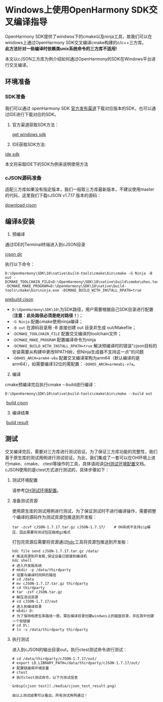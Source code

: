 # Windows上使用OpenHarmony SDK交叉编译指导

OpenHarmony SDK提供了windwos下的cmake以及ninja工具，故我们可以在windows上通过OpenHarmony SDK交叉编译cmake构建的c/c++三方库。<br>
**此方法针对一些编译时依赖类unix系统命令的三方库不适用!**

本文以cJSON三方库为例介绍如何通过OpenHarmony的SDK在Windows平台进行交叉编译。

## 环境准备

### SDK准备

我们可以通过 openHarmony SDK [官方发布渠道](https://gitee.com/openharmony-sig/oh-inner-release-management/blob/master/Release-Testing-Version.md)下载对应版本的SDK，也可以通过IDE进行下载对应的SDK。

1. 官方渠道获取SDK方法：

   [get windows sdk](media/windwos_SDK.png)

2. IDE获取SDK方法:

  [ide sdk](media/ide_sdk.png)

本文将采取IDE下的SDK为例来说明使用方法

### cJSON源码准备

适配三方库如果没有指定版本，我们一般取三方库最新版本，不建议使用master的代码，这里我们下载cJSON v1.7.17 版本的源码：

[download cjson](media/download_cjson.png)

## 编译&安装

1. 预编译
  
  通过IDE的Terminal终端进入到cJSON目录

  [cjson dir](media/command_line.png)

  执行以下命令：

  ```shell
  D:\OpenHarmony\SDK\10\native\build-tools\cmake\bin\cmake -G Ninja -B out -DCMAKE_TOOLCHAIN_FILE=D:\OpenHarmony\SDK\10\native\build\cmake\ohos.toolchain.cmake -DCMAKE_MAKE_PROGRAM=D:\OpenHarmony\SDK\10\native\build-tools\cmake\bin\ninja.exe -DCMAKE_BUILD_WITH_INSTALL_RPATH=true
  ```
  
  [prebuild cjson](media/pre_cmake.png)

  - `D:\OpenHarmony\SDK\10\`为SDK路径，用户需要根据自己SDK目录进行配置(**注意：此处路径必须是绝对路径！**)；
  - `-G Ninja` 配置cmake使用ninja编译；
  - `-B out` 在源码目录用 -B 直接创建 out 目录并生成 out/Makefile；
  - `-DCMAKE_TOOLCHAIN_FILE` 配置交叉编译的toolchain文件；
  - `-DCMAKE_MAKE_PROGRAM` 配置编译命令为ninja
  - `-DCMAKE_BUILD_WITH_INSTALL_RPATH=true` 解决预编译时的错误"cjson目标的安装需要从构建中更改RPATH树，但Ninja生成器不支持这一点"的问题
  - `-DOHOS_ARCH=arm64-v8a` 配置交叉编译架构为arm64（默认编译的是arm64），如需要编译32位的需配置：`-DOHOS_ARCH=armeabi-v7a`。

2. 编译

  cmake预编译完后执行cmake --build进行编译：

   ```shell
   D:\OpenHarmony\SDK\10\native\build-tools\cmake\bin\cmake --build out
   ```

  &nbsp;[build cjson](media/cmake_build.png)

3. 编译结果

  &nbsp;[build result](media/cjson_result.png)

## 测试

交叉编译完后，需要对三方库进行测试验证。为了保证三方库功能的完整性，我们基于原生库的测试用例进行测试验证。为此，我们集成了一套可以在OH环境上进行make、cmake、 ctest等操作的工具，具体请阅读[OH测试环境配置](../lycium/CItools/README_zh.md)文档。cJSON使用的是ctest方式进行测试的，具体步骤如下：

1. 测试环境配置

   请参考[OH测试环境配置](../lycium/CItools/README_zh.md)。

2. 准备测试资源

   使用原生库的测试用例进行测试，为了保证测试时不进行编译操作，需要把整个编译的源码作为测试资源包推送到开发板：

   ```shell
   tar -zcvf cJSON-1.7.17.tar.gz cJSON-1.7.17/    # OH系统不支持zip解压，因此需要将测试包压缩成gz格式
   ```

   打包完资源后需要将资源通过[hdc](https://gitee.com/openharmony/docs/blob/master/zh-cn/device-dev/subsystems/subsys-toolchain-hdc-guide.md#hdc%E4%BD%BF%E7%94%A8%E6%8C%87%E5%AF%BC)工具将资源包推送到开发板：

   ```shell
   hdc file send cJSON-1.7.17.tar.gz /data/                                 # 推送资源到开发板,保证设备已链接到编译机
   hdc shell                                                                # 进入开发板系统
   # mkdir -p /data/thirdparty                                              # 设置与编译时同样的路径
   # cd /data
   # mv cJSON-1.7.17.tar.gz thirdparty
   # cd thirdparty
   # tar -zxf cJSON.tar.gz                                                  # 解压测试资源
   # cd cJSON-1.7.17/out                                                    # 进入到编译目录
   # mkdir D:                                                               # 为了保持和原生库路径一致，需在编译目录创建windwos上的磁盘目录，并在其中创建一个软链接
   # cd D\:
   # ln -s /data/thirdparty thirdparty
   ```

3. 执行测试

   进入到cJSON的输出目录out，执行ctest测试命令进行测试：

   ```shell
   # cd /data/thirdparty/cJSON-1.7.17/out/
   # export LD_LIBRARY_PATH=/data/thirdparty/cJSON-1.7.17/out/              # 配置链接库环境变量
   # ctest                                                                  # 执行ctest测试命令，以下为测试信息
   
   &nbsp[cjson test](./media/cjson_test_result.png)

   由以上测试结果可以看出，所有测试用例通过！
